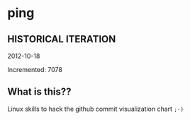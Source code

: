 # ping

## HISTORICAL ITERATION
2012-10-18

Incremented: 7078

## What is this?? 
Linux skills to hack the github commit visualization chart `;-)`
